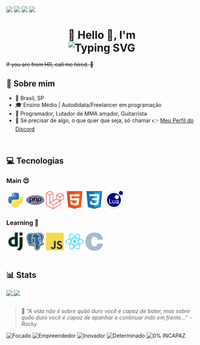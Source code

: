 ##
<div> 
  <a href="https://www.youtube.com/@Blew-Code" target="_blank"><img src="https://img.shields.io/badge/-d000e3?style=for-the-badge&logo=youtube&logoColor=black" target="_blank"></a>
 	<a href="https://instagram.com/tm_minervaj" target="_blank"><img src="https://img.shields.io/badge/-d000e3?style=for-the-badge&logo=instagram&logoColor=black" target="_blank"></a>
  <a href="https://discord.com/users/1256082647080370282" target="_blank"><img src="https://img.shields.io/badge/-d000e3?style=for-the-badge&logo=discord&logoColor=black" target="_blank"></a> 
  <a href = "mailto:blewminerva@gmail.com"><img src="https://img.shields.io/badge/-d000e3?style=for-the-badge&logo=gmail&logoColor=black" target="_blank"></a>
</div>

<h1 align="center">💜 Hello 💜, I'm <br> <img src="https://readme-typing-svg.herokuapp.com?font=&weight=900&size=36&duration=5062&pause=1000&color=D000E3&center=true&vCenter=true&width=342&lines=Thiago+Minerva%F0%9F%92%AA;Your+future+Dev%F0%9F%92%BB" alt="Typing SVG" /></h1>

<p><del>If you are from HR, call me hired. 💜</del></p>

## 🚀 Sobre mim 

- 📍 Brasil, SP
- 🎓 Ensino Médio | Autodidata/Freelancer em programação
- 🔮 Programador, Lutador de MMA amador, Guitarrista
- 💬 Se precisar de algo, o que quer que seja, só chamar 👉 <a href="https://discord.com/users/1256082647080370282" target="_blank">Meu Perfil do Discord</a>

<br>

## 💻 Tecnologias

<div align="left">

  ### Main 😍
  
  <img src="https://raw.githubusercontent.com/devicons/devicon/master/icons/python/python-original.svg" alt="Python" height="48" width="48"/>
  <img src="https://raw.githubusercontent.com/devicons/devicon/master/icons/php/php-original.svg" alt="PHP" height="48" width="48"/>
  <img src="https://raw.githubusercontent.com/devicons/devicon/master/icons/laravel/laravel-original.svg" alt="Laravel" height="48" width="48"/>
  <img src="https://raw.githubusercontent.com/devicons/devicon/master/icons/html5/html5-original.svg" alt="HTML" height="48" width="48"/>
  <img src="https://raw.githubusercontent.com/devicons/devicon/master/icons/css3/css3-original.svg" alt="CSS" height="48" width="48"/>
  <img src="https://raw.githubusercontent.com/devicons/devicon/master/icons/lua/lua-original.svg" alt="Luau" height="48" width="48"/>
  
  ### Learning 🤔
  <img src="https://raw.githubusercontent.com/devicons/devicon/master/icons/django/django-plain.svg" alt="Django" height="48" width="48"/>
  <img src="https://raw.githubusercontent.com/devicons/devicon/master/icons/postgresql/postgresql-original.svg" alt="Postgre" height="48" width="48"/>
  <img src="https://raw.githubusercontent.com/devicons/devicon/master/icons/javascript/javascript-original.svg" alt="JavaScript" height="48" width="48"/>
  <img src="https://raw.githubusercontent.com/devicons/devicon/master/icons/react/react-original.svg" alt="React" height="48" width="48"/>
  <img src="https://raw.githubusercontent.com/devicons/devicon/master/icons/c/c-original.svg" alt="C" height="48" width="48"/>
</div>
<br>

## 📊 Stats

<a target="_blank" href="https://github.com/thi4g0-minerv4">
  <img height=180 align="center" src="https://github-readme-stats.vercel.app/api?username=thi4g0-minerv4&show_icons=true&theme=dracula&bg_color=00000000&border_radius=20&title_color=ff00ff&icon_color=d660d6&border_color=731073" ></img>
</a>
<a target="_blank" href="https://github.com/thi4g0-minerv4">
  <img height=180 align="center" src="https://github-readme-stats.vercel.app/api/top-langs?username=thi4g0-minerv4&show_icons=true&theme=dracula&bg_color=00000000&layout=compact&langs_count=8&card_width=320&border_radius=20&title_color=ff00ff&border_color=731073&custom_title=Langs%20(the%20favorite%20ones)"></img>
</a>
<br>
<div style="display: inline_block"><br>

> 💬 *“A vida não é sobre quão duro você é capaz de bater, mas sobre quão duro você é capaz de apanhar e continuar indo em frente...”  -Rocky*

![Focado](https://img.shields.io/badge/FOCADO-100%25-ff00ff?style=for-the-badge) ![Empreendedor](https://img.shields.io/badge/EMPREENDEDOR-100%25-c410c4?style=for-the-badge) ![Inovador](https://img.shields.io/badge/INOVADOR-100%25-9c0e9c?style=for-the-badge) ![Determinado](https://img.shields.io/badge/DETERMINADO-100%25-470247?style=for-the-badge) ![0% INCAPAZ](https://img.shields.io/badge/0%25-INCAPAZ-000000?style=for-the-badge)
